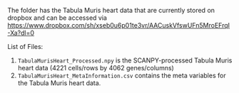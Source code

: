 The folder has the Tabula Muris heart data that are currently stored on dropbox and can be accessed via https://www.dropbox.com/sh/xseb0u6p01te3vr/AACuskVfswUFn5MroEFrqI-Xa?dl=0

List of Files:
1) `TabulaMurisHeart_Processed.npy` is the SCANPY-processed Tabula Muris heart data (4221 cells/rows by 4062 genes/columns)
2) `TabulaMurisHeart_MetaInformation.csv` contains the meta variables for the Tabula Muris heart data. 
